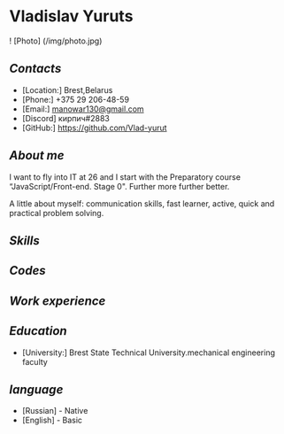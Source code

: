 #  **Vladislav Yuruts**

! [Photo] (/img/photo.jpg)

## *Contacts*
* [Location:] Brest,Belarus
* [Phone:] +375 29 206-48-59
* [Email:] manowar130@gmail.com
* [Discord] кирпич#2883
* [GitHub:] <https://github.com/Vlad-yurut>

## *About me*
I want to fly into IT at 26 and I start with the Preparatory course “JavaScript/Front-end. Stage 0". Further more further better.

A little about myself: communication skills, fast learner, active, quick and practical problem solving.

## *Skills*

## *Codes*

## *Work experience*

## *Education*
 * [University:] Brest State Technical University.mechanical engineering faculty

## *language*
* [Russian] - Native
* [English] - Basic